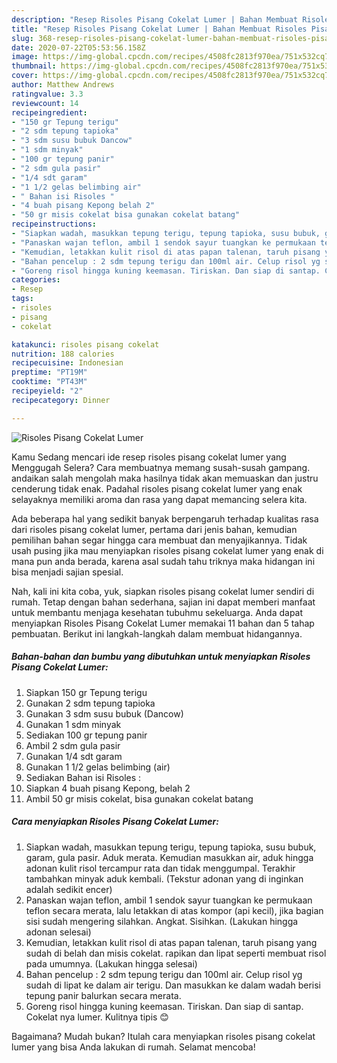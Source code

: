 ```yaml
---
description: "Resep Risoles Pisang Cokelat Lumer | Bahan Membuat Risoles Pisang Cokelat Lumer Yang Bisa Manjain Lidah"
title: "Resep Risoles Pisang Cokelat Lumer | Bahan Membuat Risoles Pisang Cokelat Lumer Yang Bisa Manjain Lidah"
slug: 368-resep-risoles-pisang-cokelat-lumer-bahan-membuat-risoles-pisang-cokelat-lumer-yang-bisa-manjain-lidah
date: 2020-07-22T05:53:56.158Z
image: https://img-global.cpcdn.com/recipes/4508fc2813f970ea/751x532cq70/risoles-pisang-cokelat-lumer-foto-resep-utama.jpg
thumbnail: https://img-global.cpcdn.com/recipes/4508fc2813f970ea/751x532cq70/risoles-pisang-cokelat-lumer-foto-resep-utama.jpg
cover: https://img-global.cpcdn.com/recipes/4508fc2813f970ea/751x532cq70/risoles-pisang-cokelat-lumer-foto-resep-utama.jpg
author: Matthew Andrews
ratingvalue: 3.3
reviewcount: 14
recipeingredient:
- "150 gr Tepung terigu"
- "2 sdm tepung tapioka"
- "3 sdm susu bubuk Dancow"
- "1 sdm minyak"
- "100 gr tepung panir"
- "2 sdm gula pasir"
- "1/4 sdt garam"
- "1 1/2 gelas belimbing air"
- " Bahan isi Risoles "
- "4 buah pisang Kepong belah 2"
- "50 gr misis cokelat bisa gunakan cokelat batang"
recipeinstructions:
- "Siapkan wadah, masukkan tepung terigu, tepung tapioka, susu bubuk, garam, gula pasir. Aduk merata. Kemudian masukkan air, aduk hingga adonan kulit risol tercampur rata dan tidak menggumpal. Terakhir tambahkan minyak aduk kembali. (Tekstur adonan yang di inginkan adalah sedikit encer)"
- "Panaskan wajan teflon, ambil 1 sendok sayur tuangkan ke permukaan teflon secara merata, lalu letakkan di atas kompor (api kecil), jika bagian sisi sudah mengering silahkan. Angkat. Sisihkan. (Lakukan hingga adonan selesai)"
- "Kemudian, letakkan kulit risol di atas papan talenan, taruh pisang yang sudah di belah dan misis cokelat. rapikan dan lipat seperti membuat risol pada umumnya. (Lakukan hingga selesai)"
- "Bahan pencelup : 2 sdm tepung terigu dan 100ml air. Celup risol yg sudah di lipat ke dalam air terigu. Dan masukkan ke dalam wadah berisi tepung panir balurkan secara merata."
- "Goreng risol hingga kuning keemasan. Tiriskan. Dan siap di santap. Cokelat nya lumer. Kulitnya tipis 😊"
categories:
- Resep
tags:
- risoles
- pisang
- cokelat

katakunci: risoles pisang cokelat 
nutrition: 188 calories
recipecuisine: Indonesian
preptime: "PT19M"
cooktime: "PT43M"
recipeyield: "2"
recipecategory: Dinner

---
```



![Risoles Pisang Cokelat Lumer](https://img-global.cpcdn.com/recipes/4508fc2813f970ea/751x532cq70/risoles-pisang-cokelat-lumer-foto-resep-utama.jpg)

Kamu Sedang mencari ide resep risoles pisang cokelat lumer yang Menggugah Selera? Cara membuatnya memang susah-susah gampang. andaikan salah mengolah maka hasilnya tidak akan memuaskan dan justru cenderung tidak enak. Padahal risoles pisang cokelat lumer yang enak selayaknya memiliki aroma dan rasa yang dapat memancing selera kita.



Ada beberapa hal yang sedikit banyak berpengaruh terhadap kualitas rasa dari risoles pisang cokelat lumer, pertama dari jenis bahan, kemudian pemilihan bahan segar hingga cara membuat dan menyajikannya. Tidak usah pusing jika mau menyiapkan risoles pisang cokelat lumer yang enak di mana pun anda berada, karena asal sudah tahu triknya maka hidangan ini bisa menjadi sajian spesial.


Nah, kali ini kita coba, yuk, siapkan risoles pisang cokelat lumer sendiri di rumah. Tetap dengan bahan sederhana, sajian ini dapat memberi manfaat untuk membantu menjaga kesehatan tubuhmu sekeluarga. Anda dapat menyiapkan Risoles Pisang Cokelat Lumer memakai 11 bahan dan 5 tahap pembuatan. Berikut ini langkah-langkah dalam membuat hidangannya.

<!--inarticleads1-->

##### Bahan-bahan dan bumbu yang dibutuhkan untuk menyiapkan Risoles Pisang Cokelat Lumer:

1. Siapkan 150 gr Tepung terigu
1. Gunakan 2 sdm tepung tapioka
1. Gunakan 3 sdm susu bubuk (Dancow)
1. Gunakan 1 sdm minyak
1. Sediakan 100 gr tepung panir
1. Ambil 2 sdm gula pasir
1. Gunakan 1/4 sdt garam
1. Gunakan 1 1/2 gelas belimbing (air)
1. Sediakan  Bahan isi Risoles :
1. Siapkan 4 buah pisang Kepong, belah 2
1. Ambil 50 gr misis cokelat, bisa gunakan cokelat batang




<!--inarticleads2-->

##### Cara menyiapkan Risoles Pisang Cokelat Lumer:

1. Siapkan wadah, masukkan tepung terigu, tepung tapioka, susu bubuk, garam, gula pasir. Aduk merata. Kemudian masukkan air, aduk hingga adonan kulit risol tercampur rata dan tidak menggumpal. Terakhir tambahkan minyak aduk kembali. (Tekstur adonan yang di inginkan adalah sedikit encer)
1. Panaskan wajan teflon, ambil 1 sendok sayur tuangkan ke permukaan teflon secara merata, lalu letakkan di atas kompor (api kecil), jika bagian sisi sudah mengering silahkan. Angkat. Sisihkan. (Lakukan hingga adonan selesai)
1. Kemudian, letakkan kulit risol di atas papan talenan, taruh pisang yang sudah di belah dan misis cokelat. rapikan dan lipat seperti membuat risol pada umumnya. (Lakukan hingga selesai)
1. Bahan pencelup : 2 sdm tepung terigu dan 100ml air. Celup risol yg sudah di lipat ke dalam air terigu. Dan masukkan ke dalam wadah berisi tepung panir balurkan secara merata.
1. Goreng risol hingga kuning keemasan. Tiriskan. Dan siap di santap. Cokelat nya lumer. Kulitnya tipis 😊




Bagaimana? Mudah bukan? Itulah cara menyiapkan risoles pisang cokelat lumer yang bisa Anda lakukan di rumah. Selamat mencoba!
